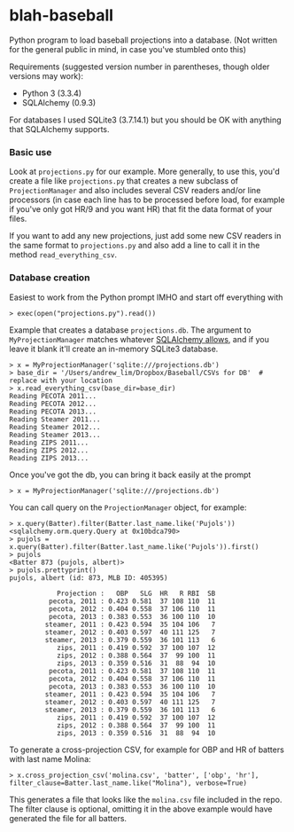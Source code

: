 
# blah-baseball

Python program to load baseball projections into a database. (Not written for the general public in mind, in case you've stumbled onto this)

Requirements (suggested version number in parentheses, though older versions may work): 

- Python 3 (3.3.4)
- SQLAlchemy (0.9.3)

For databases I used SQLite3 (3.7.14.1) but you should be OK with anything that SQLAlchemy supports. 

### Basic use

Look at `projections.py` for our example. More generally, to use this, you'd create a file like `projections.py` that creates a new subclass of `ProjectionManager` and also includes several CSV readers and/or line processors (in case each line has to be processed before load, for example if you've only got HR/9 and you want HR) that fit the data format of your files. 

If you want to add any new projections, just add some new CSV readers in the same format to `projections.py` and also add a line to call it in the method `read_everything_csv`. 

### Database creation

Easiest to work from the Python prompt IMHO and start off everything with

    > exec(open("projections.py").read())

Example that creates a database `projections.db`. The argument to `MyProjectionManager` matches whatever [SQLAlchemy allows](http://docs.sqlalchemy.org/en/rel_0_8/core/engines.html), and if you leave it blank it'll create an in-memory SQLite3 database. 

    > x = MyProjectionManager('sqlite:///projections.db')
    > base_dir = '/Users/andrew_lim/Dropbox/Baseball/CSVs for DB'  # replace with your location
    > x.read_everything_csv(base_dir=base_dir)
    Reading PECOTA 2011...
    Reading PECOTA 2012...
    Reading PECOTA 2013...
    Reading Steamer 2011...
    Reading Steamer 2012...
    Reading Steamer 2013...
    Reading ZIPS 2011...
    Reading ZIPS 2012...
    Reading ZIPS 2013...

Once you've got the db, you can bring it back easily at the prompt

    > x = MyProjectionManager('sqlite:///projections.db')

You can call query on the `ProjectionManager` object, for example:

    > x.query(Batter).filter(Batter.last_name.like('Pujols'))
    <sqlalchemy.orm.query.Query at 0x10bdca790>
    > pujols = x.query(Batter).filter(Batter.last_name.like('Pujols')).first()
    > pujols
    <Batter 873 (pujols, albert)>
    > pujols.prettyprint()
    pujols, albert (id: 873, MLB ID: 405395)

                Projection :   OBP   SLG  HR   R RBI  SB
              pecota, 2011 : 0.423 0.581  37 108 110  11
              pecota, 2012 : 0.404 0.558  37 106 110  11
              pecota, 2013 : 0.383 0.553  36 100 110  10
             steamer, 2011 : 0.423 0.594  35 104 106   7
             steamer, 2012 : 0.403 0.597  40 111 125   7
             steamer, 2013 : 0.379 0.559  36 101 113   6
                zips, 2011 : 0.419 0.592  37 100 107  12
                zips, 2012 : 0.388 0.564  37  99 100  11
                zips, 2013 : 0.359 0.516  31  88  94  10
              pecota, 2011 : 0.423 0.581  37 108 110  11
              pecota, 2012 : 0.404 0.558  37 106 110  11
              pecota, 2013 : 0.383 0.553  36 100 110  10
             steamer, 2011 : 0.423 0.594  35 104 106   7
             steamer, 2012 : 0.403 0.597  40 111 125   7
             steamer, 2013 : 0.379 0.559  36 101 113   6
                zips, 2011 : 0.419 0.592  37 100 107  12
                zips, 2012 : 0.388 0.564  37  99 100  11
                zips, 2013 : 0.359 0.516  31  88  94  10

To generate a cross-projection CSV, for example for OBP and HR of batters with last name Molina: 

    > x.cross_projection_csv('molina.csv', 'batter', ['obp', 'hr'], filter_clause=Batter.last_name.like("Molina"), verbose=True)

This generates a file that looks like the `molina.csv` file included in the repo. The filter clause is optional, omitting it in the above example would have generated the file for all batters. 